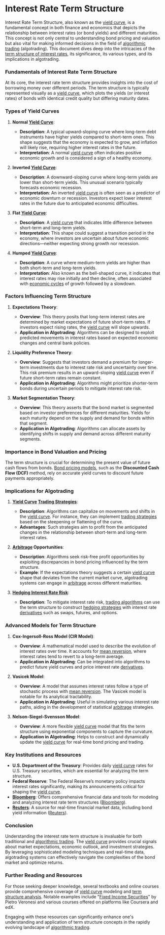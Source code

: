# Interest Rate Term Structure

Interest Rate Term Structure, also known as the [yield curve](../y/yield_curve.md), is a fundamental concept in both finance and economics that depicts the relationship between interest rates (or bond yields) and different maturities. This concept is not only central to understanding bond pricing and valuation but also vital for making informed decisions in the field of [algorithmic trading](../a/algorithmic_trading.md) (algotrading). This document dives deep into the intricacies of the [term structure of interest rates](../t/term_structure_of_interest_rates.md), its significance, its various types, and its implications in algotrading.

### Fundamentals of Interest Rate Term Structure

At its core, the interest rate term structure provides insights into the cost of borrowing money over different periods. The term structure is typically represented visually as a [yield curve](../y/yield_curve.md), which plots the yields (or interest rates) of bonds with identical credit quality but differing maturity dates.

### Types of Yield Curves

1. **Normal [Yield Curve](../y/yield_curve.md)**: 
   - **Description**: A typical upward-sloping curve where long-term debt instruments have higher yields compared to short-term ones. This shape suggests that the economy is expected to grow, and inflation will likely rise, requiring higher interest rates in the future.
   - **Interpretation**: A normal [yield curve](../y/yield_curve.md) often indicates positive economic growth and is considered a sign of a healthy economy.

2. **Inverted [Yield Curve](../y/yield_curve.md)**: 
   - **Description**: A downward-sloping curve where long-term yields are lower than short-term yields. This unusual scenario typically forecasts economic recession.
   - **Interpretation**: An inverted [yield curve](../y/yield_curve.md) is often seen as a predictor of economic downturn or recession. Investors expect lower interest rates in the future due to anticipated economic difficulties.

3. **Flat [Yield Curve](../y/yield_curve.md)**: 
   - **Description**: A [yield curve](../y/yield_curve.md) that indicates little difference between short-term and long-term yields. 
   - **Interpretation**: This shape could suggest a transition period in the economy, where investors are uncertain about future economic directions—neither expecting strong growth nor recession.

4. **Humped [Yield Curve](../y/yield_curve.md)**: 
   - **Description**: A curve where medium-term yields are higher than both short-term and long-term yields.
   - **Interpretation**: Also known as the bell-shaped curve, it indicates that interest rates may rise initially and then decline, often associated with [economic cycles](../e/economic_cycles.md) of growth followed by a slowdown.

### Factors Influencing Term Structure

1. **Expectations Theory**: 
   - **Overview**: This theory posits that long-term interest rates are determined by market expectations of future short-term rates. If investors expect rising rates, the [yield curve](../y/yield_curve.md) will slope upwards.
   - **Application in Algotrading**: Algorithms can be designed to exploit predicted movements in interest rates based on expected economic changes and central bank policies.

2. **Liquidity Preference Theory**: 
   - **Overview**: Suggests that investors demand a premium for longer-term investments due to interest rate risk and uncertainty over time. This risk premium results in an upward-sloping [yield curve](../y/yield_curve.md) even if future short-term rates remain constant.
   - **Application in Algotrading**: Algorithms might prioritize shorter-term bonds during uncertain periods to mitigate interest rate risk.

3. **Market Segmentation Theory**: 
   - **Overview**: This theory asserts that the bond market is segmented based on investor preferences for different maturities. Yields for each maturity depend on the supply and demand for bonds within that segment.
   - **Application in Algotrading**: Algorithms can allocate assets by identifying shifts in supply and demand across different maturity segments.

### Importance in Bond Valuation and Pricing

The term structure is crucial for determining the present value of future cash flows from bonds. [Bond pricing models](../b/bond_pricing_models.md), such as the **Discounted Cash Flow (DCF)** method, rely on accurate yield curves to discount future payments appropriately.

### Implications for Algotrading

1. **[Yield Curve](../y/yield_curve.md) [Trading Strategies](../t/trading_strategies.md)**:
   - **Description**: Algorithms can capitalize on movements and shifts in the [yield curve](../y/yield_curve.md). For instance, they can implement [trading strategies](../t/trading_strategies.md) based on the steepening or flattening of the curve.
   - **Advantages**: Such strategies aim to profit from the anticipated changes in the relationship between short-term and long-term interest rates.

2. **[Arbitrage](../a/arbitrage.md) Opportunities**:
   - **Description**: Algorithms seek risk-free profit opportunities by exploiting discrepancies in bond pricing influenced by the term structure.
   - **Example**: If the expectations theory suggests a certain [yield curve](../y/yield_curve.md) shape that deviates from the current market curve, algotrading systems can engage in [arbitrage](../a/arbitrage.md) across different maturities.

3. **[Hedging Interest Rate Risk](../h/hedging_interest_rate_risk.md)**:
   - **Description**: To mitigate interest rate risk, [trading algorithms](../t/trading_algorithms.md) can use the term structure to construct [hedging strategies](../h/hedging_strategies.md) with interest rate [derivatives](../d/derivatives.md) such as swaps, futures, and options.

### Advanced Models for Term Structure

1. **Cox-Ingersoll-Ross Model (CIR Model)**:
   - **Overview**: A mathematical model used to describe the evolution of interest rates over time. It accounts for [mean reversion](../m/mean_reversion.md), where interest rates tend to revert to a long-term average.
   - **Application in Algotrading**: Can be integrated into algorithms to predict future yield curves and price interest rate [derivatives](../d/derivatives.md).

2. **Vasicek Model**:
   - **Overview**: A model that assumes interest rates follow a type of stochastic process with [mean reversion](../m/mean_reversion.md). The Vasicek model is notable for its analytical tractability.
   - **Application in Algotrading**: Useful in simulating various interest rate paths, aiding in the development of statistical [arbitrage](../a/arbitrage.md) strategies.

3. **Nelson-Siegel-Svensson Model**:
   - **Overview**: A more flexible [yield curve](../y/yield_curve.md) model that fits the term structure using exponential components to capture the curvature.
   - **Application in Algotrading**: Helps to construct and dynamically update the [yield curve](../y/yield_curve.md) for real-time bond pricing and trading.

### Key Institutions and Resources

- **U.S. Department of the Treasury**: Provides daily [yield curve](../y/yield_curve.md) rates for U.S. Treasury securities, which are essential for analyzing the term structure.
- **Federal Reserve**: The Federal Reserve’s monetary policy impacts interest rates significantly, making its announcements critical for shaping the [yield curve](../y/yield_curve.md).
- **[Bloomberg](../b/bloomberg.md)**: Offers comprehensive financial data and tools for modeling and analyzing interest rate term structures ([Bloomberg](https://www.bloomberg.com)).
- **[Reuters](../r/reuters.md)**: A source for real-time financial market data, including bond yield information ([Reuters](https://www.reuters.com)).

### Conclusion

Understanding the interest rate term structure is invaluable for both traditional and [algorithmic trading](../a/algorithmic_trading.md). The [yield curve](../y/yield_curve.md) provides crucial signals about market expectations, economic outlook, and investment strategies. By leveraging sophisticated modeling techniques and real-time data, algotrading systems can effectively navigate the complexities of the bond market and optimize returns. 

### Further Reading and Resources

For those seeking deeper knowledge, several textbooks and online courses provide comprehensive coverage of [yield curve](../y/yield_curve.md) modeling and [term structure analysis](../t/term_structure_analysis.md). Notable examples include "[Fixed Income Securities](../f/fixed_income_securities.md)" by Pietro Veronesi and various courses offered on platforms like Coursera and edX.

Engaging with these resources can significantly enhance one's understanding and application of term structure concepts in the rapidly evolving landscape of [algorithmic trading](../a/algorithmic_trading.md).
